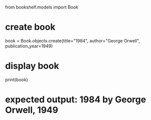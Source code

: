 from bookshelf.models import Book

# create book
book = Book.objects.create(title="1984", author="George Orwell", publication_year=1949)
# display book
print(book)
# expected output:      1984 by George Orwell, 1949